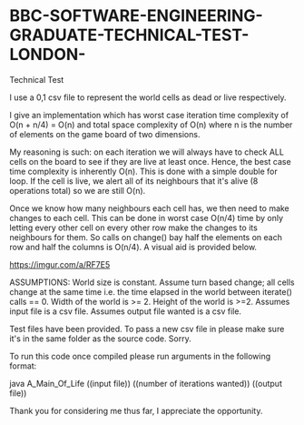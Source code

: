 # BBC-SOFTWARE-ENGINEERING-GRADUATE-TECHNICAL-TEST-LONDON-
Technical Test

I use a 0,1 csv file to represent the world cells as dead or live respectively.

I give an implementation which has worst case iteration time complexity of O(n + n/4) = O(n) and total space complexity of O(n) where n is the number of elements on the game board of two dimensions. 

My reasoning is such: on each iteration we will always have to check ALL cells on the board to see if they are live at least once. Hence, the best case time complexity is inherently O(n). This is done with a simple double for loop. If the cell is live, we alert all of its neighbours that it's alive (8 operations total) so we are still O(n). 

Once we know how many neighbours each cell has, we then need to make changes to each cell. This can be done in worst case O(n/4) time by only letting every other cell on every other row make the changes to its neighbours for them. So calls on change() bay half the elements on each row and half the columns is O(n/4). A visual aid is provided below.

https://imgur.com/a/RF7E5

ASSUMPTIONS: World size is constant.
  Assume turn based change; all cells change at the same time i.e. the time elapsed in the world between iterate() calls == 0.
  Width of the world is >= 2.
  Height of the world is >=2.
  Assumes input file is a csv file.
  Assumes output file wanted is a csv file.
  
Test files have been provided. To pass a new csv file in please make sure it's in the same folder as the source code. Sorry.

To run this code once compiled please run arguments in the following format:

java A_Main_Of_Life ((input file)) ((number of iterations wanted)) ((output file))

Thank you for considering me thus far, I appreciate the opportunity.

